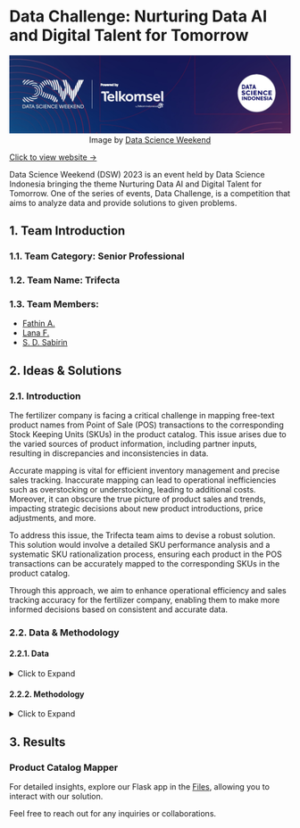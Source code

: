 # Data Challenge: Nurturing Data AI and Digital Talent for Tomorrow

<p align="center">
  <img src="Images/header.jpg" width="1024" height="auto">
  <br>
  Image by <a href="https://datascience.or.id/dsw/">Data Science Weekend</a>
</p>

[Click to view website →](https://datascience.or.id/dsw/datachallenge)

Data Science Weekend (DSW) 2023 is an event held by Data Science Indonesia bringing the theme Nurturing Data AI and Digital Talent for Tomorrow. One of the series of events, Data Challenge, is a competition that aims to analyze data and provide solutions to given problems.

## 1. Team Introduction

### 1.1. Team Category: Senior Professional
### 1.2. Team Name: Trifecta
### 1.3. Team Members:

- [Fathin A.](https://github.com/fathinafiff)
- [Lana F.](https://github.com/lanafuadi)
- [S. D. Sabirin](https://github.com/sabirinID)

## 2. Ideas & Solutions

### 2.1. Introduction

The fertilizer company is facing a critical challenge in mapping free-text product names from Point of Sale (POS) transactions to the corresponding Stock Keeping Units (SKUs) in the product catalog. This issue arises due to the varied sources of product information, including partner inputs, resulting in discrepancies and inconsistencies in data.

Accurate mapping is vital for efficient inventory management and precise sales tracking. Inaccurate mapping can lead to operational inefficiencies such as overstocking or understocking, leading to additional costs. Moreover, it can obscure the true picture of product sales and trends, impacting strategic decisions about new product introductions, price adjustments, and more.

To address this issue, the Trifecta team aims to devise a robust solution. This solution would involve a detailed SKU performance analysis and a systematic SKU rationalization process, ensuring each product in the POS transactions can be accurately mapped to the corresponding SKUs in the product catalog.

Through this approach, we aim to enhance operational efficiency and sales tracking accuracy for the fertilizer company, enabling them to make more informed decisions based on consistent and accurate data.

### 2.2. Data & Methodology

#### 2.2.1. Data

<details>
<summary>Click to Expand</summary>

- Product Catalog

    - Columns: `Product SKU`, `Brand`, `Type`, `Formula`
    - Contains information about the existing product catalog.

- Product Name from POS Transactions

    - Columns: `Product Name`
    - Comprises free-text product names from POS transactions.

</details>

#### 2.2.2. Methodology

<details>
<summary>Click to Expand</summary>

- Data Exploration
- Data Preprocessing
- Similarity Analysis
- Model Development
- New SKU Proposal
- Dashboard Development

</details>

## 3. Results

### Product Catalog Mapper
For detailed insights, explore our Flask app in the [Files]([https://github.com/fathinafiff](https://github.com/fathinafiff/Product-Catalog-Mapper/tree/main/Files)), allowing you to interact with our solution.

Feel free to reach out for any inquiries or collaborations.
